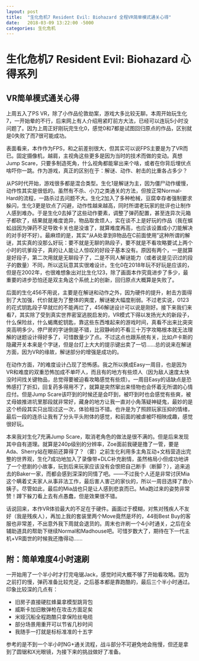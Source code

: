 ```yaml
---
layout: post
title:  "生化危机7 Resident Evil: Biohazard 全程VR简单模式通关心得"
date:   2018-03-09 13:22:00 -5000
categories: 生化危机
---
```


# 生化危机7 Resident Evil: Biohazard 心得系列

## VR简单模式通关心得

上周五入了PS VR，除了小作品伦敦劫案，游戏大多比较无聊。本周开始玩生化7，一开始晕的不行，后来网上有人介绍用紧盯前方大法，已经可以连玩5小时没问题了。因为上周正好刚玩完生化0，感觉0和7都是试图回归原点的作品，区别就是0失败了而7很可能成功。

表面看来，本作作为FPS，和之前差别很大，但其实可以说FPS主要是为了VR而已。固定摄像机，越肩，主视角这些更多是因为当时的技术而做的变动。真想Jump Scare，只要多制造死角，什么视角都能窜出来个啥，或者在你背后埋伏点啥吓你一跳。作为游戏，真正的区别在于：解谜、动作、射击的比重各占多少？

从PS时代开始，游戏很多都是混合类型。生化1是解谜为主，因为僵尸动作缓慢，动作性其实是很低的。虽然有不杀、小刀之类通关的方法，但按正常Normal-Hard的流程，一路杀过去问题不大。生化2加入了多种枪械，豆腐幸存者强制要求躲闪，生化3更是钦点了闪避，动作性越来越高，同时所谓老玩家的批评也让制作人感到难办。于是生化0去掉了这些动作要素，调整了弹药配置，甚至连异次元箱子都砍了，结果就是难度诡异，物品取舍烦人，实在谈不上是好玩的作品（我在蜈蚣战因为弹药不足导致卡关也是没谁了，就算难度再高，也应该设置成小刀能解决的对手好不好）。最麻烦的是，其实“从A处拿到B物品在C前面使用”这种所谓的解谜，其实真的没那么好玩：要不就是无聊的熟段子，要不就是不看攻略要试上两个小时的坑爹段子，真的让人能让人惊叹的好段子基本没有。原因有两个，一是就算是好段子，第二次用就是无聊段子了，二是不同人解谜能力（或者说是见识过的段子的数量）不同，所以这玩意其实很难设计。生化0在2018年玩不好玩是应该的，但是在2002年，也很难想象出对比生化123，除了画面本作究竟进步了多少，最重要的进步恐怕还是双主角这个系统上的创新，回归原点大概算是失败了。

后面的生化456不用说，主要是在解谜和动作之外，因为硬件的提升，射击方面得到了大加强，代价就是为了整体的爽度，解谜被大幅度削弱。不过老实说，0123的花式钥匙段子早就烂的不能再烂了，456解谜设计可以说是刚好。接下来我们来看7，其实除了受到真实世界密室逃脱启发的，VR模式下得以发扬光大的新段子，什么保险丝，什么蝎鹰蛇钥匙，靠这些东西堆起来的游戏时间，真看不出来比突突突高明多少。停尸房的字谜倒是不错，比寂静岭的不看三十万字攻略根本就无法理解的谜题设计得好多了，可惜数量少了点。不过这点也跟系统有关，比如卢卡斯的隐藏开关本来是个字谜，但是台灯上大大的提示键出卖了一切……总的说来在解谜方面，因为VR的缘故，解谜部分的增强是成功的。

在动作方面，7的难度设计凸现了恐怖感。我之所以换成Easy一周目，也是因为VR和难度的双重恐怖加成不单吓人，而且有的地方有些烦人（因为敌人速度太快没时间找关键物品，总觉得要被迫看攻略感觉有些烦）。一周目Easy的话缺点是恐怖感打了折扣，回复药多得用不了，就算是突然窜出来怪物也会怀着无所谓的心情应付。但是Jump Scare该吓到的时候还是会吓到，被吓到时也会感觉有些爽，被丈母娘推进坑里那段就非常好，藏身的地方让我一直对小角落疑神疑鬼，最妙的是这个桥段其实只出现过这一次，体验相当不错。也许是为了照顾玩家压抑的情绪，最后一段的连杀让我有了分头平头附体的感觉，和前面的被虐被吓相映成趣，感觉很好玩。

本来我对生化7充满Jump Scare，取消老角色的做法是很不满的。但是后来发现其中自有道理。就算是240p级别的分辨率，Zoe面前我硬是撸了一管，要是Ada、Sherry站在眼前还算得了？（雾）之前生化利用多主角互动+文档营造出完整的世界观，生化7成功地加入了录像带+DLC补充剧情，虽然格局小但成功地讲了一个悲剧的小故事，玩到后来玩家应该没有会恨把自己断手（断脚？），追来追去的Baker一家，而都会感到深深的同情了吧。——不过我个人还是非常讨厌Mia这个瞒着丈夫家人从事非法工作，最后害人害己的家伙的，所以一周目选择了救小姨子。尽管如此，最后的Mia战也只是让人感到悲哀而已。Mia跑过来的姿势非常赞！蹲下躲刀看上去有点愚蠢，但是效果很不错。

话说回来，本作VR体验最大的不足在于硬件。画面过于模糊，对焦对残疾人不友好（我是残疾人），再加上我的套装里两个Move竟然是坏的，44街Best Buy的客服也非常差，不出意外我下周就会退货的。周末也许刷一个4小时通关，之后在全辅助道具的帮助下继续Normal和Madhouse吧。可惜岁数大了，期待在下一代主机+VR面世的时候我还撸得动……

## 附：简单难度4小时速刷

一开始用了一个半小时才打完电锯Jack，感觉时间大概不够了开始看攻略。因为之前打的慢，弹药准备比较充足，之后基本都是靠跑酷的，最后三个半小时通过。印象比较深的几点有：

- 旧房子直接硬肛蜂巢拿模型跳背包
- 威斯卡加旧散弹枪在攻击方面足矣
- 米娅沉船全程跑酷只拿保险丝电缆
- 部分场景用重开可以节省几秒时间
- 我随手一打就是标标准准的十五字

参考的是不到一个半小时NG+通关流程，战斗部分不可避免地会拖慢，但还是拿到了圆锯和X光眼镜，为接下来的挑战做好了准备。